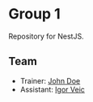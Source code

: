 # Group 1

Repository for NestJS.

## Team

- Trainer: [John Doe](mailto:john.doe@example.com)
- Assistant: [Igor Veic](mailto:igorveic7@gmail.com)
